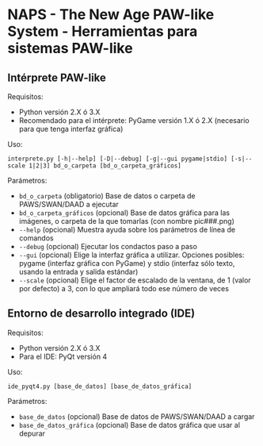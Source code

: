 NAPS - The New Age PAW-like System - Herramientas para sistemas PAW-like
=========================================================================

Intérprete PAW-like
-------------------

Requisitos:

- Python versión 2.X ó 3.X
- Recomendado para el intérprete: PyGame versión 1.X ó 2.X (necesario para que tenga interfaz gráfica)

Uso:

``interprete.py [-h|--help] [-D|--debug] [-g|--gui pygame|stdio] [-s|--scale 1|2|3] bd_o_carpeta [bd_o_carpeta_gráficos]``

Parámetros:

- ``bd_o_carpeta`` (obligatorio) Base de datos o carpeta de PAWS/SWAN/DAAD a ejecutar
- ``bd_o_carpeta_gráficos`` (opcional) Base de datos gráfica para las imágenes, o carpeta de la que tomarlas (con nombre pic###.png)
- ``--help`` (opcional) Muestra ayuda sobre los parámetros de línea de comandos
- ``--debug`` (opcional) Ejecutar los condactos paso a paso
- ``--gui`` (opcional) Elige la interfaz gráfica a utilizar. Opciones posibles: pygame (interfaz gráfica con PyGame) y stdio (interfaz sólo texto, usando la entrada y salida estándar)
- ``--scale`` (opcional) Elige el factor de escalado de la ventana, de 1 (valor por defecto) a 3, con lo que ampliará todo ese número de veces


Entorno de desarrollo integrado (IDE)
-------------------------------------

Requisitos:

- Python versión 2.X ó 3.X
- Para el IDE: PyQt versión 4

Uso:

``ide_pyqt4.py [base_de_datos] [base_de_datos_gráfica]``

Parámetros:

- ``base_de_datos`` (opcional) Base de datos de PAWS/SWAN/DAAD a cargar
- ``base_de_datos_gráfica`` (opcional) Base de datos gráfica que usar al depurar
